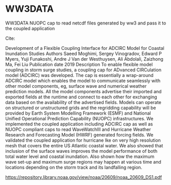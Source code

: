 # WW3DATA
WW3DATA NUOPC cap to read netcdf files generated by ww3 and pass it to the coupled application

Cite:

Development of a Flexible Coupling Interface for ADCIRC Model for Coastal Inundation Studies
Authors
Saeed Moghimi, Sergey Vinogradov, Edward P Myers, Yuji Funakoshi, Andre J Van der Westhuysen, Ali Abdolali, Zaizhong Ma, Fei Liu
Publication date
2019
Description
To enable flexible model coupling in storm surge studies, a coupling cap for ADvanced CIRCulation model (ADCIRC) was developed. The cap is essentially a wrap-around ADCIRC model which enables the model to communicate seamlessly with other model components, eg, surface wave and numerical weather prediction models. All the model components advertise their imported and exported fields at the runtime and connect to each other for exchanging data based on the availability of the advertised fields. Models can operate on structured or unstructured grids and the regridding capability will be provided by Earth System Modelling Framework (ESMF) and National Unified Operational Prediction Capability (NUOPC) infrastructures. We implemented the coupled application including ADCIRC cap as well as NUOPC compliant caps to read WaveWatchIII and Hurricane Weather Research and Forecasting Model (HWRF) generated forcing fields. We validated the coupled application for hurricane Ike on very high resolution mesh that covers the entire US Atlantic coastal water. We also showed that inclusion of the surface waves improves the model performance of both total water level and coastal inundation. Also shown how the maximum wave set-up and maximum surge regions may happen at various time and locations depending on the storm track and its landfalling region.

https://repository.library.noaa.gov/view/noaa/20609/noaa_20609_DS1.pdf
